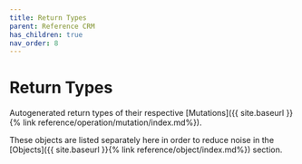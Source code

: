 ```yaml
---
title: Return Types
parent: Reference CRM
has_children: true
nav_order: 8
---
```


# Return Types

Autogenerated return types of their respective [Mutations]({{ site.baseurl }}{% link reference/operation/mutation/index.md%}).

These objects are listed separately here in order to reduce noise in the [Objects]({{ site.baseurl }}{% link reference/object/index.md%}) section.


